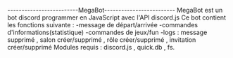-------------------------MegaBot-------------------------
MegaBot est un bot discord programmer en JavaScript avec l'API discord.js
Ce bot contient les fonctions suivante :
-message de départ/arrivée
-commandes d'informations(statistique)
-commandes de jeux/fun
-logs : message supprimé , salon créer/supprimé , rôle  créer/supprimé , invitation créer/supprimé
Modules requis : discord.js , quick.db , fs.
